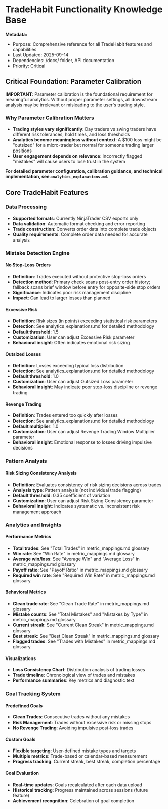 # TradeHabit Functionality Knowledge Base

**Metadata:**
- Purpose: Comprehensive reference for all TradeHabit features and capabilities
- Last Updated: 2025-09-14
- Dependencies: /docs/ folder, API documentation
- Priority: Critical

## Critical Foundation: Parameter Calibration

**IMPORTANT**: Parameter calibration is the foundational requirement for meaningful analytics. Without proper parameter settings, all downstream analysis may be irrelevant or misleading to the user's trading style.

### Why Parameter Calibration Matters
- **Trading styles vary significantly**: Day traders vs swing traders have different risk tolerances, hold times, and loss thresholds
- **Analytics become meaningless without context**: A $100 loss might be "outsized" for a micro-trader but normal for someone trading larger positions
- **User engagement depends on relevance**: Incorrectly flagged "mistakes" will cause users to lose trust in the system

**For detailed parameter configuration, calibration guidance, and technical implementation, see `analytics_explanations.md`.**


## Core TradeHabit Features

### Data Processing
- **Supported formats**: Currently NinjaTrader CSV exports only
- **Data validation**: Automatic format checking and error reporting
- **Trade construction**: Converts order data into complete trade objects
- **Quality requirements**: Complete order data needed for accurate analysis

### Mistake Detection Engine

#### No Stop-Loss Orders
- **Definition**: Trades executed without protective stop-loss orders
- **Detection method**: Primary check scans post-entry order history; fallback scans brief window before entry for opposite-side stop orders
- **Significance**: Indicates poor risk management discipline
- **Impact**: Can lead to larger losses than planned

#### Excessive Risk
- **Definition**: Risk sizes (in points) exceeding statistical risk parameters
- **Detection**: See analytics_explanations.md for detailed methodology
- **Default threshold**: 1.5
- **Customization**: User can adjust Excessive Risk parameter
- **Behavioral insight**: Often indicates emotional risk sizing

#### Outsized Losses
- **Definition**: Losses exceeding typical loss distribution
- **Detection**: See analytics_explanations.md for detailed methodology
- **Default threshold**: 1.0
- **Customization**: User can adjust Outsized Loss parameter
- **Behavioral insight**: May indicate poor stop-loss discipline or revenge trading

#### Revenge Trading
- **Definition**: Trades entered too quickly after losses
- **Detection**: See analytics_explanations.md for detailed methodology
- **Default multiplier**: 1.0
- **Customization**: User can adjust Revenge Trading Window Multiplier parameter
- **Behavioral insight**: Emotional response to losses driving impulsive decisions

### Pattern Analysis

#### Risk Sizing Consistency Analysis
- **Definition**: Evaluates consistency of risk sizing decisions across trades
- **Analysis type**: Pattern analysis (not individual trade flagging)
- **Default threshold**: 0.35 coefficient of variation
- **Customization**: User can adjust Risk Sizing Consistency parameter
- **Behavioral insight**: Indicates systematic vs. inconsistent risk management approach

### Analytics and Insights

#### Performance Metrics
- **Total trades**: See "Total Trades" in metric_mappings.md glossary
- **Win rate**: See "Win Rate" in metric_mappings.md glossary
- **Average win/loss**: See "Average Win" and "Average Loss" in metric_mappings.md glossary
- **Payoff ratio**: See "Payoff Ratio" in metric_mappings.md glossary
- **Required win rate**: See "Required Win Rate" in metric_mappings.md glossary

#### Behavioral Metrics
- **Clean trade rate**: See "Clean Trade Rate" in metric_mappings.md glossary
- **Mistake counts**: See "Total Mistakes" and "Mistakes by Type" in metric_mappings.md glossary
- **Current streak**: See "Current Clean Streak" in metric_mappings.md glossary
- **Best streak**: See "Best Clean Streak" in metric_mappings.md glossary
- **Flagged trades**: See "Trades with Mistakes" in metric_mappings.md glossary

#### Visualizations
- **Loss Consistency Chart**: Distribution analysis of trading losses
- **Trade timeline**: Chronological view of trades and mistakes
- **Performance summaries**: Key metrics and diagnostic text

### Goal Tracking System

#### Predefined Goals
- **Clean Trades**: Consecutive trades without any mistakes
- **Risk Management**: Trades without excessive risk or missing stops
- **No Revenge Trading**: Avoiding impulsive post-loss trades

#### Custom Goals
- **Flexible targeting**: User-defined mistake types and targets
- **Multiple metrics**: Trade-based or calendar-based measurement
- **Progress tracking**: Current streak, best streak, completion percentage

#### Goal Evaluation
- **Real-time updates**: Goals recalculated after each data upload
- **Historical tracking**: Progress maintained across sessions (future feature)
- **Achievement recognition**: Celebration of goal completion
